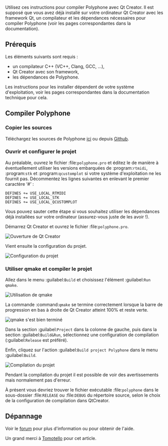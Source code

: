 Utilisez ces instructions pour compiler Polyphone avec Qt Creator.
Il est supposé que vous avez déjà installé sur votre ordinateur Qt Creator avec les framework Qt, un compilateur et les dépendances nécessaires pour compiler Polyphone (voir les pages correspondantes dans la documentation).


## Prérequis


Les éléments suivants sont requis&nbsp;:

* un compilateur C++ (VC++, Clang, GCC, …),
* Qt Creator avec son framework,
* les dépendances de Polyphone.

Les instructions pour les installer dépendent de votre système d'exploitation, voir les pages correspondantes dans la documentation technique pour cela.


## Compiler Polyphone


### Copier les sources


Téléchargez les sources de Polyphone <a href="download" target="_blank">ici</a> ou depuis <a href="https://github.com/davy7125/polyphone" target="_blank">Github</a>.


### Ouvrir et configurer le projet


Au préalable, ouvrez le fichier :file:`polyphone.pro` et éditez le de manière à éventuellement utiliser les versions embarquées de :program:`rtmidi`, :program:`stk` et :program:`qcustomplot` si votre système d'exploitation ne les fournit pas.
Décommentez les lignes suivantes en enlevant le premier caractère ‘#’&nbsp;:

```
DEFINES += USE_LOCAL_RTMIDI
DEFINES += USE_LOCAL_STK
DEFINES += USE_LOCAL_QCUSTOMPLOT
```

Vous pouvez sauter cette étape si vous souhaitez utiliser les dépendances déjà installées sur votre ordinateur (assurez-vous juste de les avoir&nbsp;!).

Démarrez Qt Creator et ouvrez le fichier :file:`polyphone.pro`.


![Ouverture de Qt Creator](images/open-Qt-Creator.png "Ouverture de Qt Creator")


Vient ensuite la configuration du projet.


![Configuration du projet](images/configure-project.png "Configuration du projet")


### Utiliser qmake et compiler le projet


Allez dans le menu :guilabel:`Build` et choisissez l'élément :guilabel:`Run qmake`.


![Utilisation de qmake](images/run-qmake.png "Utilisation de qmake")


La commande :command:`qmake` se termine correctement lorsque la barre de progression en bas à droite de Qt Creator atteint 100% et reste verte.


![qmake s'est bien terminé](images/qmake-finished.png "qmake s'est bien terminé")


Dans la section :guilabel:`Project` dans la colonne de gauche, puis dans la section :guilabel:`Build&Run`, sélectionnez une configuration de compilation (:guilabel:`Release` est préféré).

Enfin, cliquez sur l'action :guilabel:`Build project Polyphone` dans le menu :guilabel:`Build`.


![Compilation du projet](images/build-project.png "Compilation du projet")


Pendant la compilation du projet il est possible de voir des avertissements mais normalement pas d'erreur.

À présent vous devriez trouver le fichier exécutable :file:`polyphone` dans le sous-dossier :file:`RELEASE` ou :file:`DEBUG` du répertoire source, selon le choix de la configuration de compilation dans QtCreator.


## Dépannage


Voir le [forum](forum/polyphone/support-bug-reports) pour plus d'information ou pour obtenir de l'aide.


<p class="endpage">Un grand merci à <a href="dashboard/820-tomotello">Tomotello</a> pour cet article.</p>